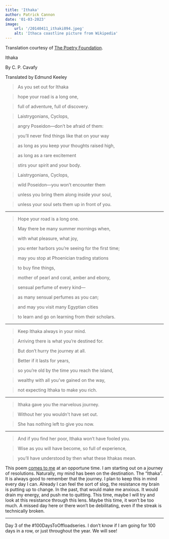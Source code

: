 ```yaml
---
title: 'Ithaka'
author: Patrick Cannon
date: '01-03-2023'
image:
    url: '/20140411_ithaki094.jpeg'
    alt: 'Ithaca coastline picture from Wikipedia'
---
```


Translation courtesy of [The Poetry Foundation](https://www.poetryfoundation.org/poems/51296/ithaka-56d22eef917ec).

Ithaka

By C. P. Cavafy

Translated by Edmund Keeley

> As you set out for Ithaka

> hope your road is a long one,

> full of adventure, full of discovery.

> Laistrygonians, Cyclops,

> angry Poseidon—don’t be afraid of them:

> you’ll never find things like that on your way

> as long as you keep your thoughts raised high,

> as long as a rare excitement

> stirs your spirit and your body.

> Laistrygonians, Cyclops,

> wild Poseidon—you won’t encounter them

> unless you bring them along inside your soul,

> unless your soul sets them up in front of you.

---

> Hope your road is a long one.

> May there be many summer mornings when,

> with what pleasure, what joy,

> you enter harbors you’re seeing for the first time;

> may you stop at Phoenician trading stations

> to buy fine things,

> mother of pearl and coral, amber and ebony,

> sensual perfume of every kind—

> as many sensual perfumes as you can;

> and may you visit many Egyptian cities

> to learn and go on learning from their scholars.

---

> Keep Ithaka always in your mind.

> Arriving there is what you’re destined for.

> But don’t hurry the journey at all.

> Better if it lasts for years,

> so you’re old by the time you reach the island,

> wealthy with all you’ve gained on the way,

> not expecting Ithaka to make you rich.

---

> Ithaka gave you the marvelous journey.

> Without her you wouldn't have set out.

> She has nothing left to give you now.

---

> And if you find her poor, Ithaka won’t have fooled you.

> Wise as you will have become, so full of experience,

> you’ll have understood by then what these Ithakas mean.

This poem [comes to me](https://www.youtube.com/watch?v=SUPlNxhOvMI) at an opportune time. I am starting out on a journey of resolutions. Naturally, my mind has been on the destination. The “Ithaka”. It is always good to remember that the journey. I plan to keep this in mind every day I can. Already I can feel the sort of slog, the resistance my brain is putting up to change. In the past, that would make me anxious. It would drain my energy, and push me to quitting. This time, maybe I will try and look at this resistance through this lens. Maybe this time, it won’t be too much. A missed day here or there won’t be debilitating, even if the streak is technically broken.

---

Day 3 of the #100DaysToOffloadseries. I don’t know if I am going for 100 days in a row, or just throughout the year. We will see!